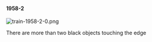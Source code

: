 #### 1958-2
![train-1958-2-0.png](https://github.com/lil-lab/nlvr/raw/master/nlvr/train/images/33/train-1958-2-0.png "train-1958-2-0.png")

There are more than two black objects touching the edge